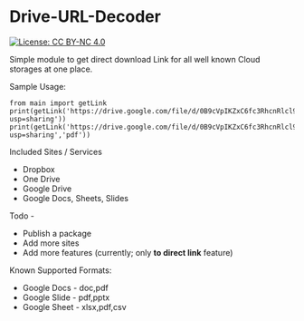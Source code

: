 # Drive-URL-Decoder

[![License: CC BY-NC 4.0](https://licensebuttons.net/l/by-nc/4.0/80x15.png)](https://creativecommons.org/licenses/by-nc/4.0/)


Simple module to get direct download Link for all well known Cloud storages at one place.

Sample Usage:
```
from main import getLink
print(getLink('https://drive.google.com/file/d/0B9cVpIKZxC6fc3RhcnRlcl9maWxlX2Rhc2hlclYw/view?usp=sharing'))
print(getLink('https://drive.google.com/file/d/0B9cVpIKZxC6fc3RhcnRlcl9maWxlX2Rhc2hlclYw/view?usp=sharing','pdf'))
```
Included Sites / Services

- Dropbox
- One Drive
- Google Drive
- Google Docs, Sheets, Slides

Todo -

- Publish a package
- Add more sites
- Add more features (currently; only **to direct link** feature)

Known Supported Formats:
- Google Docs - doc,pdf
- Google Slide - pdf,pptx
- Google Sheet - xlsx,pdf,csv


